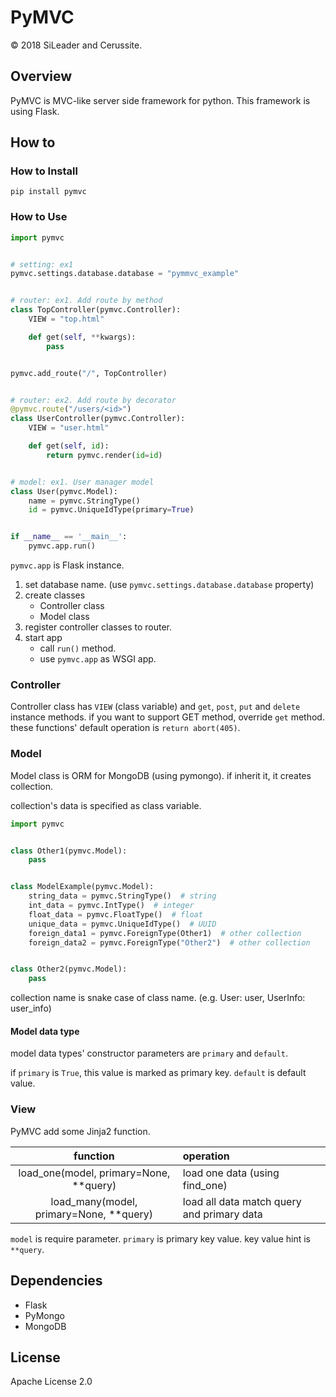 PyMVC
================

&copy; 2018 SiLeader and Cerussite.

## Overview
PyMVC is MVC-like server side framework for python.
This framework is using Flask.

## How to
### How to Install
```shell
pip install pymvc
```

### How to Use
```python
import pymvc


# setting: ex1
pymvc.settings.database.database = "pymmvc_example"


# router: ex1. Add route by method
class TopController(pymvc.Controller):
    VIEW = "top.html"

    def get(self, **kwargs):
        pass


pymvc.add_route("/", TopController)


# router: ex2. Add route by decorator
@pymvc.route("/users/<id>")
class UserController(pymvc.Controller):
    VIEW = "user.html"

    def get(self, id):
        return pymvc.render(id=id)


# model: ex1. User manager model
class User(pymvc.Model):
    name = pymvc.StringType()
    id = pymvc.UniqueIdType(primary=True)


if __name__ == '__main__':
    pymvc.app.run()
```

`pymvc.app` is Flask instance.

1. set database name. (use `pymvc.settings.database.database` property)
1. create classes
    + Controller class
    + Model class
1. register controller classes to router.
1. start app
    + call `run()` method.
    + use `pymvc.app` as WSGI app.


### Controller
Controller class has `VIEW` (class variable) and `get`, `post`, `put` and `delete` instance methods.
if you want to support GET method, override `get` method.
these functions' default operation is `return abort(405)`.

### Model
Model class is ORM for MongoDB (using pymongo).
if inherit it, it creates collection.

collection's data is specified as class variable.

```python
import pymvc


class Other1(pymvc.Model):
    pass


class ModelExample(pymvc.Model):
    string_data = pymvc.StringType()  # string
    int_data = pymvc.IntType()  # integer
    float_data = pymvc.FloatType()  # float
    unique_data = pymvc.UniqueIdType()  # UUID
    foreign_data1 = pymvc.ForeignType(Other1)  # other collection
    foreign_data2 = pymvc.ForeignType("Other2")  # other collection


class Other2(pymvc.Model):
    pass

```

collection name is snake case of class name. (e.g. User: user, UserInfo: user_info)

#### Model data type
model data types' constructor parameters are `primary` and `default`.

if `primary` is `True`, this value is marked as primary key.
`default` is default value.

### View
PyMVC add some Jinja2 function.

| function | operation |
|:--------:|:----------|
| load_one(model, primary=None, **query) | load one data (using find_one) |
| load_many(model, primary=None, **query) | load all data match query and primary data |

`model` is require parameter.
`primary` is primary key value.
key value hint is `**query`.

## Dependencies
+ Flask
+ PyMongo
+ MongoDB

## License
Apache License 2.0
